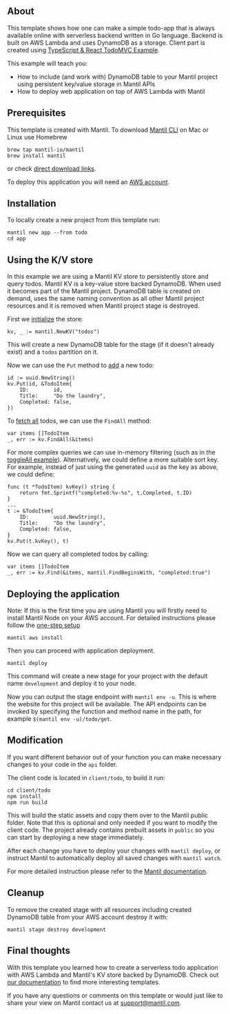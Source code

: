 ## About

This template shows how one can make a simple todo-app that is always available online with serverless backend written in Go language. Backend is built on AWS Lambda and uses DynamoDB as a storage. Client part is created using [TypeScript & React TodoMVC Example](https://github.com/tastejs/todomvc/tree/master/examples/typescript-react).

This example will teach you:
- How to include (and work with) DynamoDB table to your Mantil project using persistent key/value storage in Mantil APIs
- How to deploy web application on top of AWS Lambda with Mantil

## Prerequisites

This template is created with Mantil. To download [Mantil CLI](https://github.com/mantil-io/mantil#installation) on Mac or Linux use Homebrew 
```
brew tap mantil-io/mantil
brew install mantil
```
or check [direct download links](https://github.com/mantil-io/mantil#installation).

To deploy this application you will need an [AWS account](https://aws.amazon.com/premiumsupport/knowledge-center/create-and-activate-aws-account/).

## Installation

To locally create a new project from this template run:
```
mantil new app --from todo
cd app
```

## Using the K/V store

In this example we are using a Mantil KV store to persistently store and query todos. Mantil KV is a key-value store backed DynamoDB. When used it becomes part of the Mantil project. DynamoDB table is created on demand, uses the same naming convention as all other Mantil project resources and it is removed when Mantil project stage is destroyed.

First we [initialize](api/todo/todo.go#L18) the store:
```
kv, _ := mantil.NewKV("todos")
```
This will create a new DynamoDB table for the stage (if it doesn't already exist) and a `todos` partition on it.

Now we can use the `Put` method to [add](api/todo/add.go#L15) a new todo:
```
id := uuid.NewString()
kv.Put(id, &TodoItem{
    ID:        id,
    Title:     "Do the laundry",
    Completed: false,
})
```

To [fetch all](api/todo/get.go#L13) todos, we can use the `FindAll` method:
```
var items []TodoItem
_, err := kv.FindAll(&items)
```

For more complex queries we can use in-memory filtering (such as in the [toggleAll example](api/todo/toggleAll.go#L12)).
Alternatively, we could define a more suitable sort key. For example, instead of just using the generated `uuid` as the key as above, we could define:
```
func (t *TodoItem) kvKey() string {
    return fmt.Sprintf("completed:%v-%s", t.Completed, t.ID)
}
...
t := &TodoItem{
    ID:        uuid.NewString(),
    Title:     "Do the laundry",
    Completed: false,
}
kv.Put(t.kvKey(), t)
```

Now we can query all completed todos by calling:
```
var items []TodoItem
_, err := kv.Find(&items, mantil.FindBeginsWith, "completed:true")
```

## Deploying the application

Note: If this is the first time you are using Mantil you will firstly need to install Mantil Node on your AWS account. For detailed instructions please follow the [one-step setup](https://github.com/mantil-io/mantil/blob/master/docs/getting_started.md#setup)
```
mantil aws install
```
Then you can proceed with application deployment.
```
mantil deploy
```
This command will create a new stage for your project with the default name `development` and deploy it to your node.

Now you can output the stage endpoint with `mantil env -u`. This is where the website for this project will be available. The API endpoints can be invoked by specifying the function and method name in the path, for example `$(mantil env -u)/todo/get`.

## Modification

If you want different behavior out of your function you can make necessary changes to your code in the `api` folder.

The client code is located in `client/todo`, to build it run:

```
cd client/todo
npm install
npm run build
```

This will build the static assets and copy them over to the Mantil public folder. Note that this is optional and only needed if you want to modify the client code. The project already contains prebuilt assets in `public` so you can start by deploying a new stage immediately.

After each change you have to deploy your changes with `mantil deploy`, or instruct Mantil to automatically deploy all saved changes with `mantil watch`.

For more detailed instruction please refer to the [Mantil documentation](https://github.com/mantil-io/mantil#documentation).

## Cleanup

To remove the created stage with all resources including created DynamoDB table from your AWS account destroy it with:
```
mantil stage destroy development
```

## Final thoughts

With this template you learned how to create a serverless todo application with AWS Lambda and Mantil's KV store backed by DynamoDB. Check out [our documentation](https://github.com/mantil-io/mantil#documentation) to find more interesting templates.

If you have any questions or comments on this template or would just like to share your view on Mantil contact us at [support@mantil.com](mailto:support@mantil.com).
